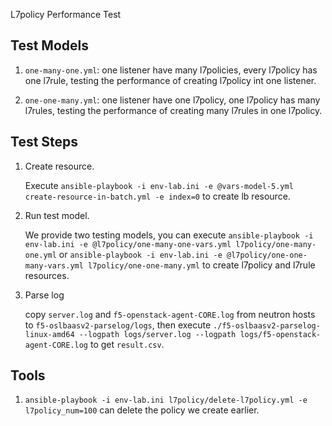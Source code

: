 L7policy Performance Test

## Test Models

1. `one-many-one.yml`: one listener have many l7policies, every l7policy has one l7rule, testing the performance of creating l7policy int one listener.

2. `one-one-many.yml`: one listener have one l7policy, one l7policy has many l7rules, testing the performance of creating many l7rules in one l7policy.

## Test Steps

1. Create resource.

    Execute `ansible-playbook -i env-lab.ini -e @vars-model-5.yml create-resource-in-batch.yml -e index=0` to create 
    lb resource.

2. Run test model.

    We provide two testing models, you can execute `ansible-playbook -i env-lab.ini -e @l7policy/one-many-one-vars.yml l7policy/one-many-one.yml` 
    or `ansible-playbook -i env-lab.ini -e @l7policy/one-one-many-vars.yml l7policy/one-one-many.yml` to create l7policy and l7rule resources.

3. Parse log

    copy `server.log` and `f5-openstack-agent-CORE.log` from neutron hosts to `f5-oslbaasv2-parselog/logs`, then execute
    `./f5-oslbaasv2-parselog-linux-amd64 --logpath logs/server.log --logpath logs/f5-openstack-agent-CORE.log` to get
    `result.csv`.

## Tools

1. `ansible-playbook -i env-lab.ini l7policy/delete-l7policy.yml -e l7policy_num=100` can delete the policy we create earlier.